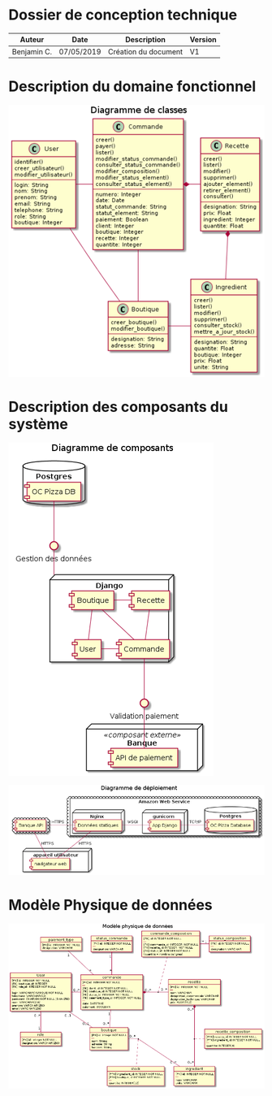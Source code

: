 # Dossier de conception technique

| Auteur | Date | Description | Version |
| - | - | - | - |
| Benjamin C. | 07/05/2019 | Création du document | V1 | 

# Description du domaine fonctionnel
![Diagramme de Classe](img/06_Class_diagram.png)

# Description des composants du système

![Diagramme de Composant](img/08_diagram_component.png)

![Diagramme de Déploiement](img/09_diagram_deployment.png)

# Modèle Physique de données

![Modèle Physique de données](img/07_MPD.png)
